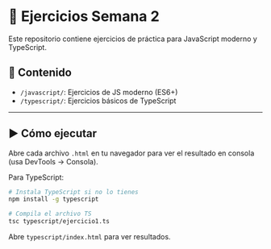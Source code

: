 # 📘 Ejercicios Semana 2

Este repositorio contiene ejercicios de práctica para JavaScript moderno y TypeScript.

## 📂 Contenido

- `/javascript/`: Ejercicios de JS moderno (ES6+)
- `/typescript/`: Ejercicios básicos de TypeScript

---

## ▶️ Cómo ejecutar

Abre cada archivo `.html` en tu navegador para ver el resultado en consola (usa DevTools → Consola).

Para TypeScript:

```bash
# Instala TypeScript si no lo tienes
npm install -g typescript

# Compila el archivo TS
tsc typescript/ejercicio1.ts
```

Abre `typescript/index.html` para ver resultados.
